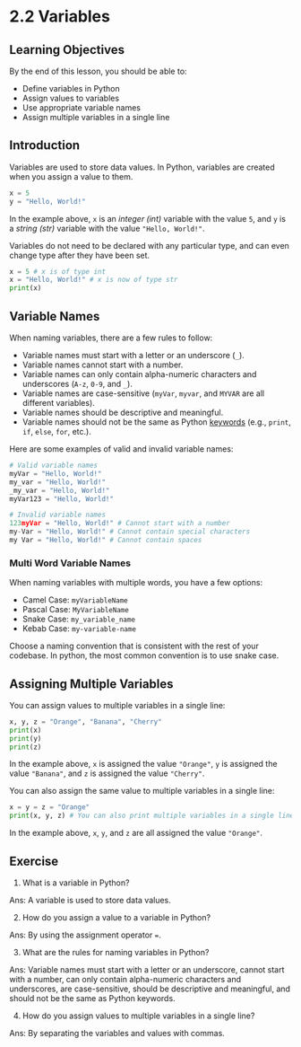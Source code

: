 # 2.2 Variables

## Learning Objectives

By the end of this lesson, you should be able to:

- Define variables in Python
- Assign values to variables
- Use appropriate variable names
- Assign multiple variables in a single line

## Introduction

Variables are used to store data values. In Python, variables are created when you assign a value to them.

```python
x = 5
y = "Hello, World!"
```

In the example above, `x` is an _integer (int)_ variable with the value `5`, and `y` is a _string (str)_ variable with the value `"Hello, World!"`.

Variables do not need to be declared with any particular type, and can even change type after they have been set.

```python
x = 5 # x is of type int
x = "Hello, World!" # x is now of type str
print(x)
```

## Variable Names

When naming variables, there are a few rules to follow:

- Variable names must start with a letter or an underscore (`_`).
- Variable names cannot start with a number.
- Variable names can only contain alpha-numeric characters and underscores (`A-z`, `0-9`, and `_`).
- Variable names are case-sensitive (`myVar`, `myvar`, and `MYVAR` are all different variables).
- Variable names should be descriptive and meaningful.
- Variable names should not be the same as Python [keywords](https://www.w3schools.com/python/python_ref_keywords.asp) (e.g., `print`, `if`, `else`, `for`, etc.).

Here are some examples of valid and invalid variable names:

```python
# Valid variable names
myVar = "Hello, World!"
my_var = "Hello, World!"
_my_var = "Hello, World!"
myVar123 = "Hello, World!"

# Invalid variable names
123myVar = "Hello, World!" # Cannot start with a number
my-Var = "Hello, World!" # Cannot contain special characters
my Var = "Hello, World!" # Cannot contain spaces
```

### Multi Word Variable Names

When naming variables with multiple words, you have a few options:

- Camel Case: `myVariableName`
- Pascal Case: `MyVariableName`
- Snake Case: `my_variable_name`
- Kebab Case: `my-variable-name`

Choose a naming convention that is consistent with the rest of your codebase. In python, the most common convention is to use snake case.

## Assigning Multiple Variables

You can assign values to multiple variables in a single line:

```python
x, y, z = "Orange", "Banana", "Cherry"
print(x)
print(y)
print(z)
```

In the example above, `x` is assigned the value `"Orange"`, `y` is assigned the value `"Banana"`, and `z` is assigned the value `"Cherry"`.

You can also assign the same value to multiple variables in a single line:

```python
x = y = z = "Orange"
print(x, y, z) # You can also print multiple variables in a single line
```

In the example above, `x`, `y`, and `z` are all assigned the value `"Orange"`.

## Exercise

1. What is a variable in Python?

Ans: A variable is used to store data values.

2. How do you assign a value to a variable in Python?

Ans: By using the assignment operator `=`.

3. What are the rules for naming variables in Python?

Ans: Variable names must start with a letter or an underscore, cannot start with a number, can only contain alpha-numeric characters and underscores, are case-sensitive, should be descriptive and meaningful, and should not be the same as Python keywords.

4. How do you assign values to multiple variables in a single line?

Ans: By separating the variables and values with commas.
